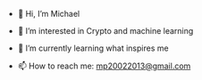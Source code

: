 - 👋 Hi, I’m Michael
- 👀 I’m interested in Crypto and machine learning
- 🌱 I’m currently learning what inspires me

- 📫 How to reach me: mp20022013@gmail.com
